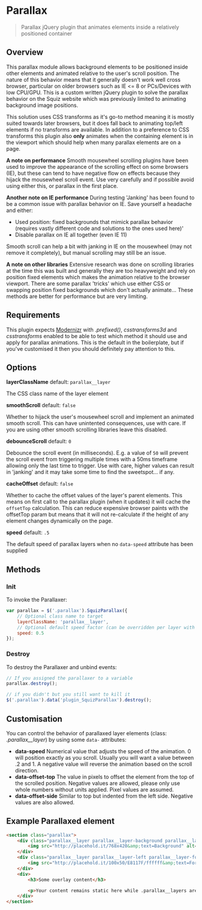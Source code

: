 # Parallax

[Squiz Boilerplate]: https://gitlab.squiz.net/boilerplate/squiz-boilerplate

> Parallax jQuery plugin that animates elements inside a relatively positioned container

## Overview

This parallax module allows background elements to be positioned inside other elements and animated relative to the user's scroll position. The nature of this behavior means that it generally doesn't work well cross browser, particular on older browsers such as IE <= 8 or PCs/Devices with low CPU/GPU. This is a custom written jQuery plugin to solve the parallax behavior on the Squiz website which was previously limited to animating background image positions.

This solution uses CSS transforms as it's go-to method meaning it is mostly suited towards later browsers, but it does fall back to animating top/left elements if no transforms are available. In addition to a preference to CSS transforms this plugin also **only** animates when the containing element is in the viewport which should help when many parallax elements are on a page.

**A note on performance**
Smooth mousewheel scrolling plugins have been used to improve the appearance of the scrolling effect on some browsers (IE), but these can tend to have negative flow on effects because they hijack the mousewheel scroll event. Use very carefully and if possible avoid using either this, or parallax in the first place.

**Another note on IE performance**
During testing 'Janking' has been found to be a common issue with parallax behavior on IE. Save yourself a headache and either:
* Used position: fixed backgrounds that mimick parallax behavior (requires vastly different code and solutions to the ones used here)'
* Disable parallax on IE all together (even IE 11)

Smooth scroll can help a bit with janking in IE on the mousewheel (may not remove it completely), but manual scrolling may still be an issue.

**A note on other libraries**
Extensive research was done on scrolling libraries at the time this was built and generally they are too heavyweight and rely on position fixed elements which makes the animation relative to the browser viewport. There are some parallax 'tricks' which use either CSS or swapping position fixed backgrounds which don't actually animate... These methods are better for performance but are very limiting.

## Requirements

This plugin expects [Modernizr](http://modernizr.com/) with *.prefixed()*, *csstransforms3d* and *csstransforms* enabled to be able to test which method it should use and apply for parallax animations. This is the default in the boilerplate, but if you've customised it then you should definitely pay attention to this.

## Options

**layerClassName** 
default: `parallax__layer`

The CSS class name of the layer element

**smoothScroll**
default: `false`

Whether to hijack the user's mousewheel scroll and implement an animated smooth scroll. This can have
unintented consequences, use with care. If you are using other smooth scrolling libraries leave this disabled.

**debounceScroll**
default: `0`

Debounce the scroll event (in milliseconds). E.g. a value of `50` will prevent the scroll event from triggering multiple times with a 50ms timeframe allowing only the last time to trigger. Use with care, higher values can result in 'janking' and it may take some time to find the sweetspot... if any.

**cacheOffset**
default: `false`

Whether to cache the offset values of the layer's parent elements. This means on first call to the parallax plugin (when it updates) it will cache the `offsetTop` calculation. This can reduce expensive browser paints with the offsetTop param but means that it will not re-calculate if the height of any element changes dynamically on the page.

**speed**
default: `.5`

The default speed of parallax layers when no `data-speed` attribute has been supplied

## Methods

### Init

To invoke the Parallaxer:

```javascript
var parallax = $('.parallax').SquizParallax({
    // Optional class name to target
    layerClassName: 'parallax__layer',
    // Optional default speed factor (can be overridden per layer with data attributes)
    speed: 0.5
});
```

### Destroy

To destroy the Parallaxer and unbind events:

```javascript
// If you assigned the parallaxer to a variable
parallax.destroy();

// if you didn't but you still want to kill it
$('.parallax').data('plugin_SquizParallax').destroy();
```

## Customisation

You can control the behavior of parallaxed layer elements (class: *.parallax__layer*) by using some `data-` attributes:

* **data-speed** Numerical value that adjusts the speed of the animation. 0 will position exactly as you scroll. Usually you will want a value between .2 and 1. A negative value will reverse the animation based on the scroll direction.
* **data-offset-top** The value in pixels to offset the element from the top of the scrolled position. Negative values are allowed, please only use whole numbers without units applied. Pixel values are assumed.
* **data-offset-side** Similar to top but indented from the left side. Negative values are also allowed.

## Example Parallaxed element

```html
<section class="parallax">
    <div class="parallax__layer parallax__layer-background parallax__layer--center" data-speed="0.5">
        <img src="http://placehold.it/768x420&amp;text=Background" alt="" width="768" />
    </div>
    <div class="parallax__layer parallax__layer-left parallax__layer-foreground" data-speed=".8" data-offset-top="230" data-offset-side="50">
        <img src="http://placehold.it/100x50/E8117F/ffffff&amp;text=Foreground" alt="" width="100" />
    </div>
    <div>
        <h3>Some overlay content</h3>

        <p>Your content remains static here while .parallax__layers are animated in the background</p>
    </div>
</section>
```